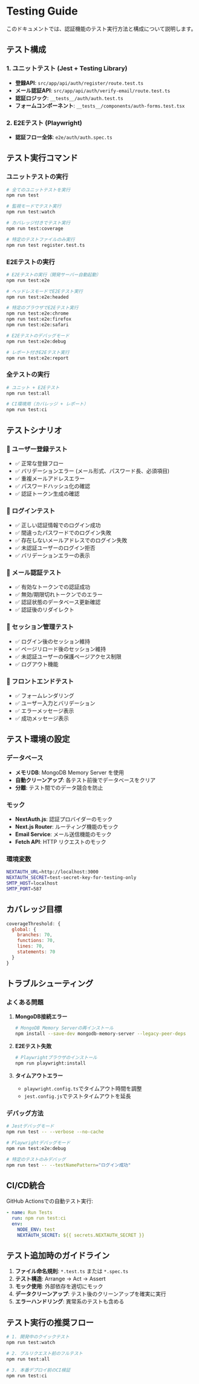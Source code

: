 # Testing Guide

このドキュメントでは、認証機能のテスト実行方法と構成について説明します。

## テスト構成

### 1. ユニットテスト (Jest + Testing Library)
- **登録API**: `src/app/api/auth/register/route.test.ts`
- **メール認証API**: `src/app/api/auth/verify-email/route.test.ts` 
- **認証ロジック**: `__tests__/auth/auth.test.ts`
- **フォームコンポーネント**: `__tests__/components/auth-forms.test.tsx`

### 2. E2Eテスト (Playwright)
- **認証フロー全体**: `e2e/auth/auth.spec.ts`

## テスト実行コマンド

### ユニットテストの実行

```bash
# 全てのユニットテストを実行
npm run test

# 監視モードでテスト実行
npm run test:watch

# カバレッジ付きでテスト実行
npm run test:coverage

# 特定のテストファイルのみ実行
npm run test register.test.ts
```

### E2Eテストの実行

```bash
# E2Eテストの実行（開発サーバー自動起動）
npm run test:e2e

# ヘッドレスモードでE2Eテスト実行
npm run test:e2e:headed

# 特定のブラウザでE2Eテスト実行
npm run test:e2e:chrome
npm run test:e2e:firefox
npm run test:e2e:safari

# E2Eテストのデバッグモード
npm run test:e2e:debug

# レポート付きE2Eテスト実行
npm run test:e2e:report
```

### 全テストの実行

```bash
# ユニット + E2Eテスト
npm run test:all

# CI環境用（カバレッジ + レポート）
npm run test:ci
```

## テストシナリオ

### 📝 ユーザー登録テスト
- ✅ 正常な登録フロー
- ✅ バリデーションエラー (メール形式、パスワード長、必須項目)
- ✅ 重複メールアドレスエラー
- ✅ パスワードハッシュ化の確認
- ✅ 認証トークン生成の確認

### 🔐 ログインテスト  
- ✅ 正しい認証情報でのログイン成功
- ✅ 間違ったパスワードでのログイン失敗
- ✅ 存在しないメールアドレスでのログイン失敗
- ✅ 未認証ユーザーのログイン拒否
- ✅ バリデーションエラーの表示

### 📧 メール認証テスト
- ✅ 有効なトークンでの認証成功
- ✅ 無効/期限切れトークンでのエラー
- ✅ 認証状態のデータベース更新確認
- ✅ 認証後のリダイレクト

### 🎯 セッション管理テスト
- ✅ ログイン後のセッション維持
- ✅ ページリロード後のセッション維持
- ✅ 未認証ユーザーの保護ページアクセス制限
- ✅ ログアウト機能

### 🎨 フロントエンドテスト
- ✅ フォームレンダリング
- ✅ ユーザー入力とバリデーション
- ✅ エラーメッセージ表示
- ✅ 成功メッセージ表示

## テスト環境の設定

### データベース
- **メモリDB**: MongoDB Memory Server を使用
- **自動クリーンアップ**: 各テスト前後でデータベースをクリア
- **分離**: テスト間でのデータ競合を防止

### モック
- **NextAuth.js**: 認証プロバイダーのモック
- **Next.js Router**: ルーティング機能のモック 
- **Email Service**: メール送信機能のモック
- **Fetch API**: HTTP リクエストのモック

### 環境変数
```bash
NEXTAUTH_URL=http://localhost:3000
NEXTAUTH_SECRET=test-secret-key-for-testing-only
SMTP_HOST=localhost
SMTP_PORT=587
```

## カバレッジ目標

```javascript
coverageThreshold: {
  global: {
    branches: 70,
    functions: 70, 
    lines: 70,
    statements: 70
  }
}
```

## トラブルシューティング

### よくある問題

1. **MongoDB接続エラー**
   ```bash
   # MongoDB Memory Serverの再インストール
   npm install --save-dev mongodb-memory-server --legacy-peer-deps
   ```

2. **E2Eテスト失敗**
   ```bash
   # Playwrightブラウザのインストール
   npm run playwright:install
   ```

3. **タイムアウトエラー**
   - `playwright.config.ts`でタイムアウト時間を調整
   - `jest.config.js`でテストタイムアウトを延長

### デバッグ方法

```bash
# Jestデバッグモード
npm run test -- --verbose --no-cache

# Playwrightデバッグモード  
npm run test:e2e:debug

# 特定のテストのみデバッグ
npm run test -- --testNamePattern="ログイン成功"
```

## CI/CD統合

GitHub Actionsでの自動テスト実行:

```yaml
- name: Run Tests
  run: npm run test:ci
  env:
    NODE_ENV: test
    NEXTAUTH_SECRET: ${{ secrets.NEXTAUTH_SECRET }}
```

## テスト追加時のガイドライン

1. **ファイル命名規則**: `*.test.ts` または `*.spec.ts`
2. **テスト構造**: Arrange → Act → Assert
3. **モック使用**: 外部依存を適切にモック
4. **データクリーンアップ**: テスト後のクリーンアップを確実に実行
5. **エラーハンドリング**: 異常系のテストも含める

## テスト実行の推奨フロー

```bash
# 1. 開発中のクイックテスト
npm run test:watch

# 2. プルリクエスト前のフルテスト
npm run test:all

# 3. 本番デプロイ前のCI検証
npm run test:ci
```